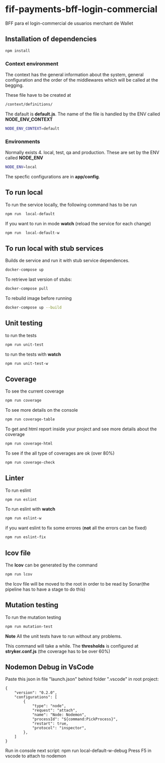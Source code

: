 # fif-payments-bff-login-commercial

BFF para el login-commercial de usuarios merchant de Wallet

## Installation of dependencies

```sh
npm install
```

### Context environment

The context has the general information about the system,  general configuration and  the order of the middlewares which will be called at the begging.

These file have to be created at

```sh
/context/definitions/
```

The dafault is **default.js**. The name of the file is handled by the ENV called **NODE_ENV_CONTEXT**

```sh
NODE_ENV_CONTEXT=default
```

### Environments

Normally exists 4. local, test, qa and production. These are set by the ENV called **NODE_ENV**

```sh
NODE_ENV=local
```

The specfic configurations are in **app/config**.

## To run  local

To run the service locally, the following  command has to be run

```sh
npm run  local-default
```

If you want to run in mode **watch** (reload the service for each change)

```sh
npm run  local-default-w
```

## To run local with stub services

Builds de service and run it with stub service dependences.

```sh
docker-compose up
```

To retrieve last version of stubs:

```sh
docker-compose pull
```

To rebuild image before running

```sh
docker-compose up --build
```



## Unit testing

to run the tests

```sh
npm run unit-test
```

to run the tests with **watch**

```sh
npm run unit-test-w
```

## Coverage

To see the current coverage

```sh
npm run coverage
```

To see more details on the console

```sh
npm run coverage-table
```

To get and html report inside your project and see more details about the coverage

```sh
npm run coverage-html
```

To see if the all type of coverages are ok (over 80%)

```sh
npm run coverage-check
```

## Linter

To run eslint

```sh
npm run eslint
```

To run eslint with **watch**

```sh
npm run eslint-w
```

if you want eslint to fix some errores (**not** all the errors can be fixed)

```sh
npm run eslint-fix
```

## lcov file

The **lcov** can be generated by the command

```sh
npm run lcov
```

the lcov file will be moved to the root in order to be read  by Sonar(the pipeline has to have a stage to do this)

## Mutation testing

To run the mutation testing

```sh
npm run mutation-test
```

**Note**  All the unit tests have to run without any problems.

This command will take a while. The **thresholds** is configured at **stryker.conf.js** (the coverage has to be over 60%)

## Nodemon Debug in VsCode

Paste this json in file "launch.json" behind folder ".vscode" in root project:

```
{
    "version": "0.2.0",
    "configurations": [
        {
            "type": "node",
            "request": "attach",
            "name": "Node: Nodemon",
            "processId": "${command:PickProcess}",
            "restart": true,
            "protocol": "inspector",
        },
    ]
}
```

Run in console next script: npm run local-default-w-debug
Press F5 in vscode to attach to nodemon
